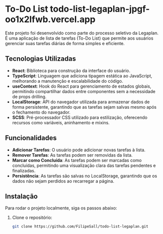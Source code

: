 # To-Do List todo-list-legaplan-jpgf-oo1x2lfwb.vercel.app

Este projeto foi desenvolvido como parte do processo seletivo da Legaplan. É uma aplicação de lista de tarefas (To-Do List) que permite aos usuários gerenciar suas tarefas diárias de forma simples e eficiente.

## Tecnologias Utilizadas

- **React**: Biblioteca para construção da interface do usuário.
- **TypeScript**: Linguagem que adiciona tipagem estática ao JavaScript, melhorando a manutenção e escalabilidade do código.
- **useContext**: Hook do React para gerenciamento de estados globais, permitindo compartilhar dados entre componentes sem a necessidade de props drilling.
- **LocalStorage**: API do navegador utilizada para armazenar dados de forma persistente, garantindo que as tarefas sejam salvas mesmo após o fechamento do navegador.
- **SCSS**: Pré-processador CSS utilizado para estilização, oferecendo recursos como variáveis, aninhamento e mixins.

## Funcionalidades

- **Adicionar Tarefas**: O usuário pode adicionar novas tarefas à lista.
- **Remover Tarefas**: As tarefas podem ser removidas da lista.
- **Marcar como Concluída**: As tarefas podem ser marcadas como concluídas, permitindo uma visualização clara das tarefas pendentes e finalizadas.
- **Persistência**: As tarefas são salvas no LocalStorage, garantindo que os dados não sejam perdidos ao recarregar a página.

## Instalação

Para rodar o projeto localmente, siga os passos abaixo:

1. Clone o repositório:
   ```bash
   git clone https://github.com/FilipeSall/todo-list-legaplan.git
